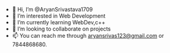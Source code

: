 - 👋 Hi, I’m @AryanSrivastava1709
- 👀 I’m interested in Web Development
- 🌱 I’m currently learning WebDev,c++
- 💞️ I’m looking to collaborate on projects
- 📫 You can reach me through aryansrivas123@gmail.com or 7844868680.

<!---
AryanSrivastava1709/AryanSrivastava1709 is a ✨ special ✨ repository because its `README.md` (this file) appears on your GitHub profile.
You can click the Preview link to take a look at your changes.
--->
